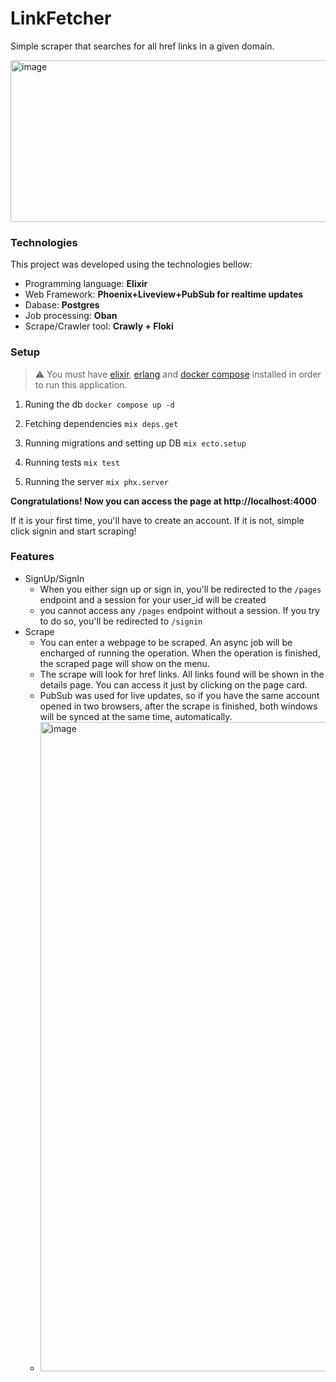 # LinkFetcher

Simple scraper that searches for all href links in a given domain.

<img width="760" height="259" alt="image" src="https://github.com/user-attachments/assets/b54e88e3-e5c8-4ff5-85e6-8c4a6f761ad8" />

### Technologies
This project was developed using the technologies bellow:

 - Programming language:   **Elixir**                                         
 - Web Framework:         **Phoenix+Liveview+PubSub for realtime updates**
 - Dabase:                **Postgres**                                       
 - Job processing:        **Oban**                                           
 - Scrape/Crawler tool:   **Crawly + Floki**                                 

### Setup

> ⚠️ You must have [elixir](https://github.com/asdf-vm/asdf-elixir), [erlang](https://github.com/asdf-vm/asdf-erlang) and [docker compose](https://docs.docker.com/compose/gettingstarted/) installed in order to run this application.

1. Runing the db
`docker compose up -d`

2. Fetching dependencies
`mix deps.get`

3. Running migrations and setting up DB
`mix ecto.setup`

4. Running tests
`mix test`

5. Running the server
`mix phx.server`

**Congratulations! Now you can access the page at http://localhost:4000**

If it is your first time, you'll have to create an account. If it is not, simple click signin and start scraping!

### Features

- SignUp/SignIn
  - When you either sign up or sign in, you'll be redirected to the `/pages` endpoint and a session for your user_id will be created
  - you cannot access any `/pages` endpoint without a session. If you try to do so, you'll be redirected to `/signin`
- Scrape
  - You can enter a webpage to be scraped. An async job will be encharged of running the operation. When the operation is finished, the scraped page will show on the menu.
  - The scrape will look for href links. All links found will be shown in the details page. You can access it just by clicking on the page card.
  - PubSub was used for live updates, so if you have the same account opened in two browsers, after the scrape is finished, both windows will be synced at the same time, automatically.
  - <img width="1887" height="1039" alt="image" src="https://github.com/user-attachments/assets/ad99e4a6-588f-4373-bbac-bcc142d212c8" />

